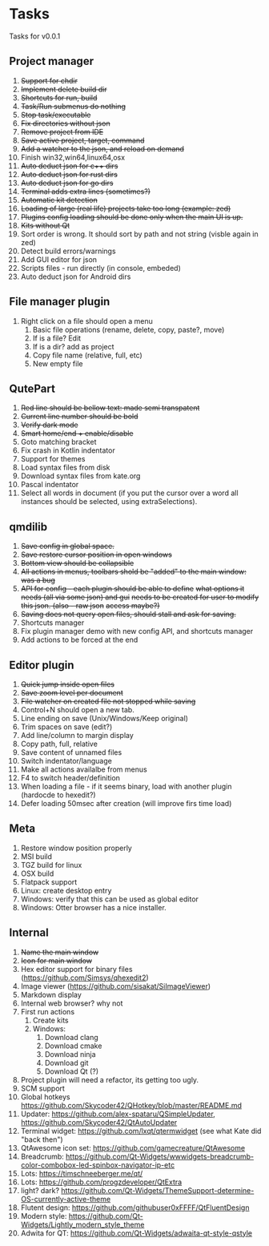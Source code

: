 # Tasks


Tasks for v0.0.1

## Project manager

1. ~~Support for chdir~~
1. ~~Implement delete build dir~~
1. ~~Shortcuts for run, build~~
1. ~~Task/Run submenus do nothing~~
1. ~~Stop task/executable~~
1. ~~Fix directories without json~~
1. ~~Remove project from IDE~~
1. ~~Save active project, target, command~~
1. ~~Add a watcher to the json, and reload on demand~~
1. Finish win32,win64,linux64,osx
1. ~~Auto deduct json for c++ dirs~~
1. ~~Auto deduct json for rust dirs~~
1. ~~Auto deduct json for go dirs~~
1. ~~Terminal adds extra lines (sometimes?)~~
1. ~~Automatic kit detection~~
1. ~~Loading of large (real life) projects take too long (example: zed)~~
1. ~~Plugins config loading should be done only when the main UI is up.~~
1. ~~Kits without Qt~~
1. Sort order is wrong. It should sort by path and not string (visble again in zed)
1. Detect build errors/warnings
1. Add GUI editor for json
1. Scripts files - run directly (in console, embeded)
1. Auto deduct json for Android dirs

## File manager plugin

1. Right click on a file should open a menu
    1. Basic file operations (rename, delete, copy, paste?, move)
    1. If is a file? Edit
    1. If is a dir? add as project
    1. Copy file name (relative, full, etc)
    1. New empty file

## QutePart

1. ~~Red line should be bellow text: made semi transpatent~~
1. ~~Current line number should be bold~~
1. ~~Verify dark mode~~
1. ~~Smart home/end + enable/disable~~
1. Goto matching bracket
1. Fix crash in Kotlin indentator
1. Support for themes
1. Load syntax files from disk
1. Download syntax files from kate.org
1. Pascal indentator
1. Select all words in document (if you put the cursor over a word
   all instances should be selected, using extraSelections).

## qmdilib

1. ~~Save config in global space.~~
1. ~~Save restore cursor position in open windows~~
1. ~~Bottom view should be collapsible~~
1. ~~All actions in menus, toolbars shold be "added" to the main window: was a bug~~
1. ~~API for config - each plugin should be able to define~~
   ~~what options it needs (all via some json) and gui~~
   ~~needs to be created for user to modify this json. (also - raw json~~
   ~~access maybe?)~~
1. ~~Saving does not query open files, should stall and ask for saving.~~
1. Shortcuts manager
1. Fix plugin manager demo with new config API, and shortcuts manager
1. Add actions to be forced at the end

## Editor plugin

1. ~~Quick jump inside open files~~
1. ~~Save zoom level per document~~
1. ~~File watcher on created file not stopped while saving~~
1. Control+N should open a new tab.
1. Line ending on save (Unix/Windows/Keep original)
1. Trim spaces on save (edit?)
1. Add line/column to margin display
1. Copy path, full, relative
1. Save content of unnamed files
1. Switch indentator/language
1. Make all actions availalbe from menus
1. F4 to switch header/definition
1. When loading a file - if it seems binary, load with another plugin
   (hardocde to hexedit?)
1. Defer loading 50msec after creation (will improve firs time load)

## Meta

1. Restore window position properly
1. MSI build
1. TGZ build for linux
1. OSX build
1. Flatpack support
1. Linux: create desktop entry
1. Windows: verify that this can be used as global editor
1. Windows: Otter browser has a nice installer.


## Internal

1. ~~Name the main window~~
1. ~~Icon for main window~~
1. Hex editor support for binary files (https://github.com/Simsys/qhexedit2)
1. Image viewer (https://github.com/sisakat/SiImageViewer)
1. Markdown display
1. Internal web browser? why not
1. First run actions
    1. Create kits
    1. Windows:
        1. Download clang
        1. Download cmake
        1. Download ninja
        1. Download git
        1. Download Qt (?)
1. Project plugin will need a refactor, its getting too ugly.
1. SCM support
1. Global hotkeys https://github.com/Skycoder42/QHotkey/blob/master/README.md
1. Updater: https://github.com/alex-spataru/QSimpleUpdater, https://github.com/Skycoder42/QtAutoUpdater
1. Terminal widget: https://github.com/lxqt/qtermwidget (see what Kate did "back then")
1. QtAwesome icon set: https://github.com/gamecreature/QtAwesome
1. Breadcrumb: https://github.com/Qt-Widgets/wwwidgets-breadcrumb-color-combobox-led-spinbox-navigator-ip-etc
1. Lots: https://timschneeberger.me/qt/
1. Lots: https://github.com/progzdeveloper/QtExtra
1. light? dark? https://github.com/Qt-Widgets/ThemeSupport-determine-OS-currently-active-theme
1. Flutent design: https://github.com/githubuser0xFFFF/QtFluentDesign
1. Modern style: https://github.com/Qt-Widgets/Lightly_modern_style_theme
1. Adwita for QT: https://github.com/Qt-Widgets/adwaita-qt-style-qstyle

